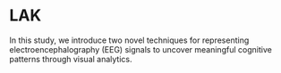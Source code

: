 # LAK
In this study, we introduce two novel techniques for representing electroencephalography (EEG) signals to uncover meaningful
cognitive patterns through visual analytics. 
